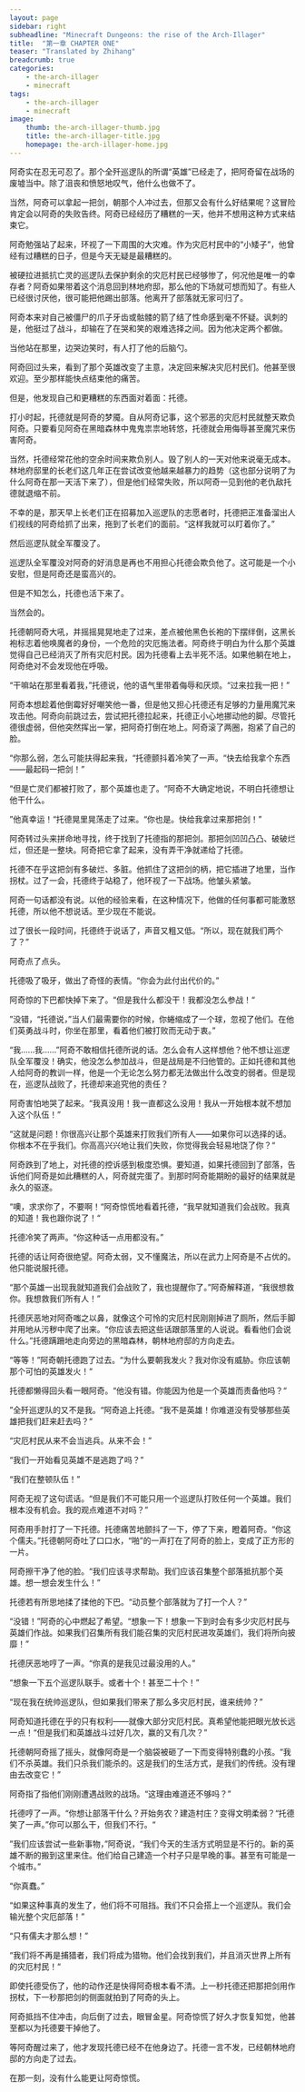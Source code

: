 ```yaml
---
layout: page
sidebar: right
subheadline: "Minecraft Dungeons: the rise of the Arch-Illager"
title:  "第一章 CHAPTER ONE"
teaser: "Translated by Zhihang"
breadcrumb: true
categories:
    - the-arch-illager
    - minecraft
tags:
    - the-arch-illager
    - minecraft
image:
    thumb: the-arch-illager-thumb.jpg
    title: the-arch-illager-title.jpg
    homepage: the-arch-illager-home.jpg
---
```

阿奇实在忍无可忍了。那个全歼巡逻队的所谓“英雄”已经走了，把阿奇留在战场的废墟当中。除了沮丧和愤怒地叹气，他什么也做不了。

当然，阿奇可以拿起一把剑，朝那个人冲过去，但那又会有什么好结果呢？这冒险肯定会以阿奇的失败告终。阿奇已经经历了糟糕的一天，他并不想用这种方式来结束它。

阿奇勉强站了起来，环视了一下周围的大灾难。作为灾厄村民中的“小矮子”，他曾经有过糟糕的日子，但是今天无疑是最糟糕的。

被硬拉进抵抗亡灵的巡逻队去保护剩余的灾厄村民已经够惨了，何况他是唯一的幸存者？阿奇如果带着这个消息回到林地府邸，那么他的下场就可想而知了。有些人已经很讨厌他，很可能把他踢出部落。他离开了部落就无家可归了。

阿奇本来对自己被僵尸的爪子牙齿或骷髅的箭了结了性命感到毫不怀疑。讽刺的是，他挺过了战斗，却输在了在哭和笑的艰难选择之间。因为他决定两个都做。

当他站在那里，边哭边笑时，有人打了他的后脑勺。

阿奇回过头来，看到了那个英雄改变了主意，决定回来解决灾厄村民们。他甚至很欢迎。至少那样能快点结束他的痛苦。

但是，他发现自己和更糟糕的东西面对着面：托德。

打小时起，托德就是阿奇的梦魇。自从阿奇记事，这个邪恶的灾厄村民就整天欺负阿奇。只要看见阿奇在黑暗森林中鬼鬼祟祟地转悠，托德就会用侮辱甚至魔咒来伤害阿奇。

当然，托德经常花他的空余时间来欺负别人。毁了别人的一天对他来说毫无成本。林地府邸里的长老们这几年正在尝试改变他越来越暴力的趋势（这也部分说明了为什么阿奇在那一天活下来了），但是他们经常失败，所以阿奇一见到他的老仇敌托德就退缩不前。

不幸的是，那天早上长老们正在招募加入巡逻队的志愿者时，托德把正准备溜出人们视线的阿奇给抓了出来，拖到了长老们的面前。“这样我就可以盯着你了。”

然后巡逻队就全军覆没了。

巡逻队全军覆没对阿奇的好消息是再也不用担心托德会欺负他了。这可能是一个小安慰，但是阿奇还是蛮高兴的。

但是不知怎么，托德也活下来了。

当然会的。

托德朝阿奇大吼，并摇摇晃晃地走了过来，差点被他黑色长袍的下摆绊倒，这黑长袍标志着他唤魔者的身份，一个危险的灾厄施法者。阿奇终于明白为什么那个英雄觉得自己已经消灭了所有灾厄村民。因为托德看上去半死不活。如果他躺在地上，阿奇绝对不会发现他在呼吸。

“干嘛站在那里看着我，”托德说，他的语气里带着侮辱和厌烦。“过来拉我一把！”

阿奇本想趁着他倒霉好好嘲笑他一番，但是他又担心托德还有足够的力量用魔咒来攻击他。阿奇向前跳过去，尝试把托德拉起来，托德正小心地挪动他的脚。尽管托德很虚弱，但他突然挥出一掌，把阿奇打倒在地上。阿奇滚了两圈，抱紧了自己的脸。

“你那么弱，怎么可能扶得起来我，“托德颤抖着冷笑了一声。“快去给我拿个东西——最起码一把剑！”

“但是亡灵们都被打败了，那个英雄也走了。“阿奇不大确定地说，不明白托德想让他干什么。

”他真幸运！“托德晃里晃荡走了过来。“你也是。快给我拿过来那把剑！”

阿奇转过头来拼命地寻找，终于找到了托德指的那把剑。那把剑凹凹凸凸、破破烂烂，但还是一整块。阿奇把它拿了起来，没有弄干净就递给了托德。

托德不在乎这把剑有多破烂、多脏。他抓住了这把剑的柄，把它插进了地里，当作拐杖。过了一会，托德终于站稳了，他环视了一下战场。他皱头紧皱。

阿奇一句话都没有说。以他的经验来看，在这种情况下，他做的任何事都可能激怒托德，所以他不想说话。至少现在不能说。

过了很长一段时间，托德终于说话了，声音又粗又低。“所以，现在就我们两个了？”

阿奇点了点头。

托德吸了吸牙，做出了奇怪的表情。“你会为此付出代价的。”

阿奇惊的下巴都快掉下来了。“但是我什么都没干！我都没怎么参战！“

”没错，“托德说，”当人们最需要你的时候，你蜷缩成了一个球，忽视了他们。在他们英勇战斗时，你坐在那里，看着他们被打败而无动于衷。”

“我……我……”阿奇不敢相信托德所说的话。怎么会有人这样想他？他不想让巡逻队全军覆没！确实，他没怎么参加战斗，但是战局是不归他管的。正如托德和其他人给阿奇的教训一样，他是一个无论怎么努力都无法做出什么改变的弱者。但是现在，巡逻队战败了，托德却来追究他的责任？

阿奇害怕地哭了起来。“我真没用！我一直都这么没用！我从一开始根本就不想加入这个队伍！”

“这就是问题！你很高兴让那个英雄来打败我们所有人——如果你可以选择的话。你根本不在乎我们。你高高兴兴地让我们失败，你觉得我会轻易地饶了你？“

阿奇跌到了地上，对托德的控诉感到极度恐惧。要知道，如果托德回到了部落，告诉他们阿奇是如此糟糕的人，阿奇就完蛋了。到那时阿奇能期盼的最好的结果就是永久的驱逐。

“噢，求求你了，不要啊！“阿奇惊慌地看着托德，“我早就知道我们会战败。我真的知道！我也跟你说了！“

托德冷笑了两声。“你这种话一点用都没有。”

托德的话让阿奇很绝望。阿奇太弱，又不懂魔法，所以在武力上阿奇是不占优的。他只能说服托德。

“那个英雄一出现我就知道我们会战败了，我也提醒你了。”阿奇解释道，“我很想救你。我想救我们所有人！”

托德厌恶地对阿奇嗤之以鼻，就像这个可怜的灾厄村民刚刚掉进了厕所，然后手脚并用地从污秽中爬了出来。“你应该去把这些话跟部落里的人说说。看看他们会说什么。”托德蹒跚地走向旁边的黑暗森林，朝林地府邸的方向走去。

“等等！”阿奇朝托德跑了过去。“为什么要朝我发火？我对你没有威胁。你应该朝那个可怕的英雄发火！“

托德都懒得回头看一眼阿奇。“他没有错。你能因为他是一个英雄而责备他吗？“

”全歼巡逻队的又不是我。“阿奇追上托德。“我不是英雄！你难道没有受够那些英雄把我们赶来赶去吗？“

“灾厄村民从来不会当逃兵。从来不会！”

“我们一开始看见英雄不是逃跑了吗？”

“我们在整顿队伍！”

阿奇无视了这句谎话。“但是我们不可能只用一个巡逻队打败任何一个英雄。我们根本没有机会。我的观点难道不对吗？”

阿奇用手肘打了一下托德。托德痛苦地颤抖了一下，停了下来，瞪着阿奇。“你这个儒夫。”托德朝阿奇吐了口口水，“啪”的一声打在了阿奇的脸上，变成了正方形的一片。

阿奇擦干净了他的脸。“我们应该寻求帮助。我们应该召集整个部落抵抗那个英雄。想一想会发生什么！”

托德若有所思地揉了揉他的下巴。“动员整个部落就为了打一个人？”

“没错！”阿奇的心中燃起了希望。“想象一下！想象一下到时会有多少灾厄村民与英雄们作战。如果我们召集所有我们能召集的灾厄村民进攻英雄们，我们将所向披靡！”

托德厌恶地哼了一声。“你真的是我见过最没用的人。”

“想象一下五个巡逻队联手。或者十个！甚至二十个！”

“现在我在统帅巡逻队，但如果我们带来了那么多灾厄村民，谁来统帅？”

阿奇知道托德在乎的只有权利——就像大部分灾厄村民。真希望他能把眼光放长远一点！“但是我们和英雄战斗过好几次，赢的又有几次？”

托德朝阿奇摇了摇头，就像阿奇是一个脑袋被砸了一下而变得特别蠢的小孩。“我们不杀英雄。我们只杀我们能杀的。这是我们的生活方式，是我们的传统。没有理由去改变它！”

阿奇指了指他们刚刚遭遇战败的战场。“这理由难道还不够吗？”

托德哼了一声。“你想让部落干什么？开始务农？建造村庄？变得文明柔弱？“托德笑了一声。”你可以那么干，但我们不行。“

”我们应该尝试一些新事物，”阿奇说，“我们今天的生活方式明显是不行的。新的英雄不断的搬到这里来住。他们给自己建造一个村子只是早晚的事。甚至有可能是一个城市。”

“你真蠢。”

“如果这种事真的发生了，他们将不可阻挡。我们不只会搭上一个巡逻队。我们会输光整个灾厄部落！”

“只有儒夫才那么想！”

“我们将不再是捕猎者，我们将成为猎物。他们会找到我们，并且消灭世界上所有的灾厄村民！“

即使托德受伤了，他的动作还是快得阿奇根本看不清。上一秒托德还把那把剑用作拐杖，下一秒那把剑的侧面就拍到了阿奇的头上。

阿奇抵挡不住冲击，向后倒了过去，眼冒金星。阿奇惊慌了好久才恢复知觉，他甚至都以为托德要干掉他了。

等阿奇醒过来了，他才发现托德已经不在他身边了。托德一言不发，已经朝林地府邸的方向走了过去。

在那一刻，没有什么能更让阿奇惊慌。
